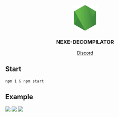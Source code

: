 <div align="center">
    <img src="./src/assets//img/logo.png" alt="Logo" width="80" height="80">
  <h3>NEXE-DECOMPILATOR</h3>
  <p>
    <a target="_blank" href="https://discord.gg/ctp">Discord</a>
  </p>
</div>

## Start
```js
npm i & npm start
```

## Example

<img src="https://cdn.discordapp.com/attachments/1018282509764669550/1052990542440575006/image.png" width="500"/>
<img src="https://cdn.discordapp.com/attachments/1018282509764669550/1052990675513245776/image.png" width="500"/>
<img src="https://cdn.discordapp.com/attachments/1018282509764669550/1052991128674238504/image.png" width="500"/>
